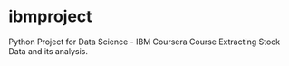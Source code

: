 # ibmproject
Python Project for Data Science - IBM Coursera Course
Extracting Stock Data and its analysis.
